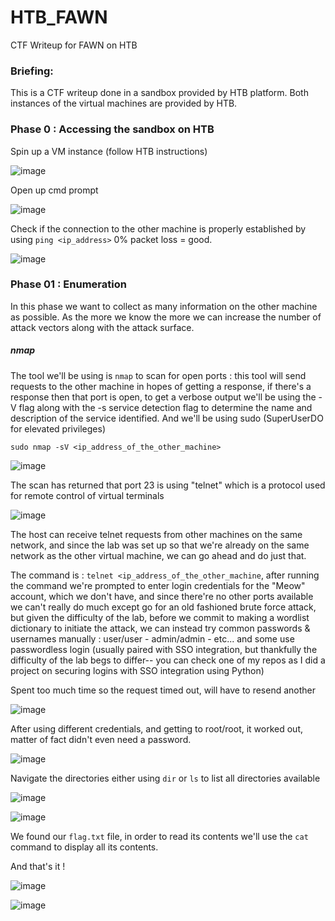# HTB_FAWN
CTF Writeup for FAWN on HTB

### Briefing:

This is a CTF writeup done in a sandbox provided by HTB platform. Both instances of the virtual machines are provided by HTB.

### Phase 0 : Accessing the sandbox on HTB

Spin up a VM instance (follow HTB instructions)

![image](https://github.com/user-attachments/assets/c1ff7f3a-887e-4cf5-8229-a8827b4339f2)

Open up cmd prompt

![image](https://github.com/user-attachments/assets/a3961aee-8856-47d7-8848-3b55af27e37f)

Check if the connection to the other machine is properly established by using ```ping <ip_address>```
0% packet loss = good.

![image](https://github.com/user-attachments/assets/7212fac2-c4e8-4d6a-8afa-a3babd267480)

### Phase 01 : Enumeration

In this phase we want to collect as many information on the other machine as possible. As the more we know the more we can increase the number of attack vectors along with the attack surface.

##### nmap

The tool we'll be using is ```nmap``` to scan for open ports : this tool will send requests to the other machine in hopes of getting a response, if there's a response then that port is open, to get a verbose output we'll be using the -V flag along with the -s service detection flag to determine the name and description of the service identified. And we'll be using sudo (SuperUserDO for elevated privileges)

```sudo nmap -sV <ip_address_of_the_other_machine>```

![image](https://github.com/user-attachments/assets/8ab3215c-45dc-4b5f-990e-2b302693a96c)

The scan has returned that port 23 is using "telnet" which is a protocol used for remote control of virtual terminals

![image](https://github.com/user-attachments/assets/4666efee-f4f0-4dd8-9846-4787b94259ea)

The host can receive telnet requests from other machines on the same network, and since the lab was set up so that we're already on the same network as the other virtual machine, we can go ahead and do just that.

The command is : ```telnet <ip_address_of_the_other_machine```, after running the command we're prompted to enter login credentials for the "Meow" account, which we don't have, and since there're no other ports available we can't really do much except go for an old fashioned brute force attack, but given the difficulty of the lab, before we commit to making a wordlist dictionary to initiate the attack, we can instead try common passwords & usernames manually : user/user - admin/admin - etc... and some use passwordless login (usually paired with SSO integration, but thankfully the difficulty of the lab begs to differ-- you can check one of my repos as I did a project on securing logins with SSO integration using Python)

Spent too much time so the request timed out, will have to resend another

![image](https://github.com/user-attachments/assets/3c3d517f-ffe3-40cf-b609-a2955161c46b)

After using different credentials, and getting to root/root, it worked out, matter of fact didn't even need a password.

![image](https://github.com/user-attachments/assets/be3aa378-1e00-4048-851f-6e2e9e4d2413)

Navigate the directories either using ```dir``` or ```ls``` to list all directories available

![image](https://github.com/user-attachments/assets/b04ac24a-eb28-490d-b16b-72dd237c25e3)

![image](https://github.com/user-attachments/assets/135376d2-3323-437f-92f2-231e09d8ec2a)

We found our ```flag.txt``` file, in order to read its contents we'll use the ```cat``` command to display all its contents.

And that's it !

![image](https://github.com/user-attachments/assets/06d7b90f-4c05-430f-8c88-93d66231387c)

![image](https://github.com/user-attachments/assets/94dccaa3-7dc9-4033-bf1f-4ad01d539fdf)

